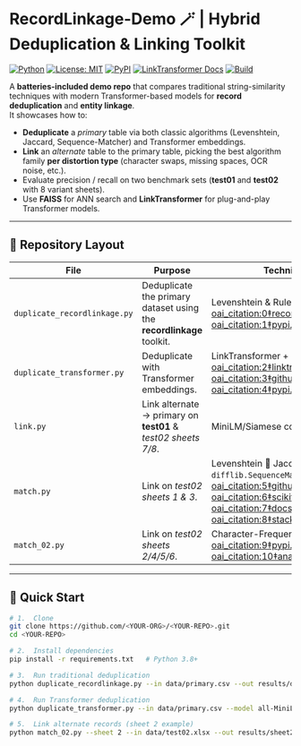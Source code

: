 # RecordLinkage-Demo 🪄 | Hybrid Deduplication & Linking Toolkit

[![Python](https://img.shields.io/badge/python-3.8%2B-blue?logo=python)](https://www.python.org/) 
[![License: MIT](https://img.shields.io/badge/license-MIT-green)](LICENSE) 
[![PyPI](https://img.shields.io/pypi/v/recordlinkage?label=recordlinkage)](https://pypi.org/project/recordlinkage/) 
[![LinkTransformer Docs](https://img.shields.io/badge/LinkTransformer-docs-orange)](https://linktransformer.github.io/) 
[![Build](https://img.shields.io/github/actions/workflow/status/<YOUR-ORG>/<YOUR-REPO>/ci.yml?label=CI)](https://github.com/<YOUR-ORG>/<YOUR-REPO>/actions)

A **batteries-included demo repo** that compares traditional string-similarity techniques with modern Transformer-based models for **record deduplication** and **entity linkage**.  
It showcases how to:

* **Deduplicate** a *primary* table via both classic algorithms (Levenshtein, Jaccard, Sequence-Matcher) and Transformer embeddings.  
* **Link** an *alternate* table to the primary table, picking the best algorithm family **per distortion type** (character swaps, missing spaces, OCR noise, etc.).  
* Evaluate precision / recall on two benchmark sets (**test01** and **test02** with 8 variant sheets).  
* Use **FAISS** for ANN search and **LinkTransformer** for plug-and-play Transformer models.

---

## 📂 Repository Layout

| File | Purpose | Techniques Inside |
|------|---------|-------------------|
| `duplicate_recordlinkage.py` | Deduplicate the primary dataset using the **recordlinkage** toolkit. | Levenshtein & Rule-based indexing.  [oai_citation:0‡recordlinkage.readthedocs.io](https://recordlinkage.readthedocs.io/?utm_source=chatgpt.com) [oai_citation:1‡pypi.org](https://pypi.org/project/recordlinkage/?utm_source=chatgpt.com) |
| `duplicate_transformer.py`   | Deduplicate with Transformer embeddings. | LinkTransformer + FAISS.  [oai_citation:2‡linktransformer.github.io](https://linktransformer.github.io/?utm_source=chatgpt.com) [oai_citation:3‡github.com](https://github.com/dell-research-harvard/linktransformer?utm_source=chatgpt.com) [oai_citation:4‡pypi.org](https://pypi.org/project/faiss-cpu/?utm_source=chatgpt.com) |
| `link.py`                    | Link alternate → primary on **test01** & *test02 sheets 7/8*. | MiniLM/Siamese coarse-to-fine pipeline. |
| `match.py`                   | Link on *test02 sheets 1 & 3*. | Levenshtein 🔀 Jaccard 🔀 `difflib.SequenceMatcher`.  [oai_citation:5‡github.com](https://github.com/rapidfuzz/Levenshtein?utm_source=chatgpt.com) [oai_citation:6‡scikit-learn.org](https://scikit-learn.org/stable/modules/generated/sklearn.metrics.jaccard_score.html?utm_source=chatgpt.com) [oai_citation:7‡docs.python.org](https://docs.python.org/3/library/difflib.html?utm_source=chatgpt.com) [oai_citation:8‡stackoverflow.com](https://stackoverflow.com/questions/4802137/how-to-use-sequencematcher-to-find-similarity-between-two-strings?utm_source=chatgpt.com) |
| `match_02.py`                | Link on *test02 sheets 2/4/5/6*. | Character-Frequency & **N-gram** similarity.  [oai_citation:9‡pypi.org](https://pypi.org/project/ngram/?utm_source=chatgpt.com) [oai_citation:10‡analyticsvidhya.com](https://www.analyticsvidhya.com/blog/2021/09/what-are-n-grams-and-how-to-implement-them-in-python/?utm_source=chatgpt.com) |

---

## 🚀 Quick Start

```bash
# 1.  Clone
git clone https://github.com/<YOUR-ORG>/<YOUR-REPO>.git
cd <YOUR-REPO>

# 2.  Install dependencies
pip install -r requirements.txt   # Python 3.8+

# 3.  Run traditional deduplication
python duplicate_recordlinkage.py --in data/primary.csv --out results/dup_rl.csv

# 4.  Run Transformer deduplication
python duplicate_transformer.py --in data/primary.csv --model all-MiniLM-L6-v2

# 5.  Link alternate records (sheet 2 example)
python match_02.py --sheet 2 --in data/test02.xlsx --out results/sheet2_links.csv
